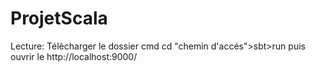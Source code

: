# ProjetScala
Lecture:
Télècharger le dossier
cmd 
cd "chemin d'accés">sbt>run 
puis ouvrir le http://localhost:9000/

